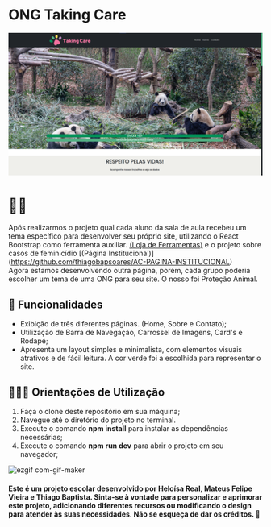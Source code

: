 # ONG Taking Care

![Projeto Página Institucional](src/assets/banner-readme.png)

# 🐶🦴 

Após realizarmos o projeto qual cada aluno da sala de aula recebeu um tema específico para desenvolver seu próprio site, utilizando o React Bootstrap como ferramenta auxiliar. [(Loja de Ferramentas)](https://github.com/thiagobapsoares/AC-INW-2TRI) e o projeto sobre casos de feminicídio [(Página Institucional)] (https://github.com/thiagobapsoares/AC-PAGINA-INSTITUCIONAL) <br>
Agora estamos desenvolvendo outra página, porém, cada grupo poderia escolher um tema de uma ONG para seu site. O nosso foi Proteção Animal.

## 🐾 Funcionalidades

- Exibição de três diferentes páginas. (Home, Sobre e Contato);
- Utilização de Barra de Navegação, Carrossel de Imagens, Card's e Rodapé;
- Apresenta um layout simples e minimalista, com elementos visuais atrativos e de fácil leitura. A cor verde foi a escolhida para representar o site.

## 👩🏻‍🎓 Orientações de Utilização

1. Faça o clone deste repositório em sua máquina;
2. Navegue até o diretório do projeto no terminal.
3. Execute o comando **npm install** para instalar as dependências necessárias;
4. Execute o comando **npm run dev** para abrir o projeto em seu navegador;

![ezgif com-gif-maker](https://github.com/thiagobapsoares/AC-PAGINA-INSTITUCIONAL/assets/84245122/a1ad3847-0773-4f72-be83-2b539ac140ba)

#### Este é um projeto escolar desenvolvido por Heloísa Real, Mateus Felipe Vieira e Thiago Baptista. Sinta-se à vontade para personalizar e aprimorar este projeto, adicionando diferentes recursos ou modificando o design para atender às suas necessidades. Não se esqueça de dar os créditos. 💚
